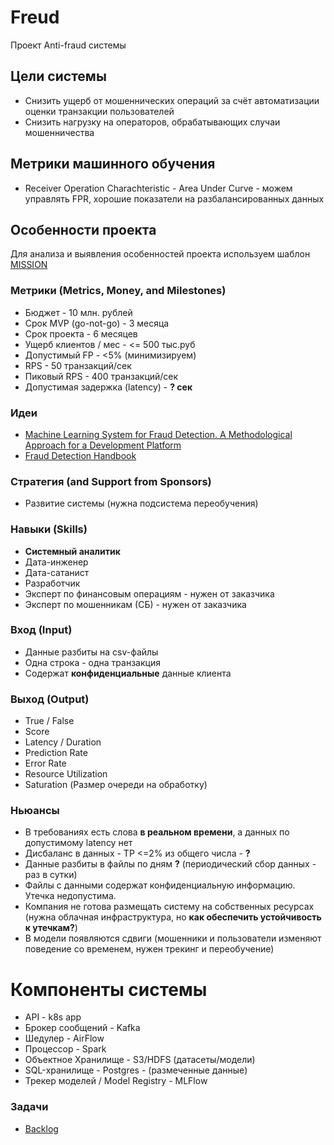 # Freud
Проект Anti-fraud системы

## Цели системы
- Снизить ущерб от мошеннических операций за счёт автоматизации оценки транзакции пользователей
- Снизить нагрузку на операторов, обрабатывающих случаи мошенничества


## Метрики машинного обучения
- Receiver Operation Charachteristic - Area Under Curve - можем управлять FPR, хорошие показатели на разбалансированных данных

## Особенности проекта
Для анализа и выявления особенностей проекта используем шаблон [MISSION](https://medium.com/product-ai/mission-canvas-never-start-a-research-project-without-a-shared-mission-understanding-83653492b34)

### Mетрики (Metrics, Money, and Milestones)
- Бюджет - 10 млн. рублей
- Срок MVP (go-not-go) - 3 месяца
- Срок проекта - 6 месяцев
- Ущерб клиентов / мес - <= 500 тыс.руб
- Допустимый FP - <5% (минимизируем)
- RPS - 50 транзакций/сек
- Пиковый RPS - 400 транзакций/сек
- Допустимая задержка (latency) - **? сек**

### Идеи
- [Machine Learning System for Fraud Detection. A Methodological Approach for a Development Platform](https://www.researchgate.net/publication/352834391)
- [Fraud Detection Handbook](https://fraud-detection-handbook.github.io/)

### Стратегия (and Support from Sponsors)
- Развитие системы (нужна подсистема переобучения)

### Навыки (Skills)
- **Системный аналитик**
- Дата-инженер
- Дата-сатанист
- Разработчик
- Эксперт по финансовым операциям - нужен от заказчика
- Эксперт по мошенникам (СБ) - нужен от заказчика

### Вход (Input)
- Данные разбиты на csv-файлы
- Одна строка - одна транзакция
- Содержат **конфиденциальные** данные клиента

### Выход (Output)
- True / False
- Score
- Latency / Duration
- Prediction Rate
- Error Rate
- Resource Utilization
- Saturation (Размер очереди на обработку)

### Ньюансы
- В требованиях есть слова **в реальном времени**, а данных по допустимому latency нет
- Дисбаланс в данных - TP <=2% из общего числа - **?**
- Данные разбиты в файлы по дням **?** (периодический сбор данных - раз в сутки)
- Файлы с данными содержат конфиденциальную информацию. Утечка недопустима.
- Компания не готова размещать систему на собственных ресурсах (нужна облачная инфраструктура, но **как обеспечить устойчивость к утечкам?**)
- В модели появляются сдвиги (мошенники и пользователи изменяют поведение со временем, нужен трекинг и переобучение)

# Компоненты системы
- API - k8s app
- Брокер сообщений - Kafka
- Шедулер - AirFlow
- Процессор - Spark
- Объектное Хранилище - S3/HDFS (датасеты/модели)
- SQL-хранилище - Postgres - (размеченные данные)
- Трекер моделей / Model Registry - MLFlow

### Задачи
- [Backlog](https://github.com/users/melnikk/projects/3/views/1)